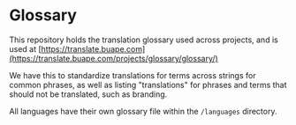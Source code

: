 # Glossary

This repository holds the translation glossary used across projects, and is used at [https://translate.buape.com](https://translate.buape.com/projects/glossary/glossary/)

We have this to standardize translations for terms across strings for common phrases, as well as listing "translations" for phrases and terms that should not be translated, such as branding.

All languages have their own glossary file within the `/languages` directory.
